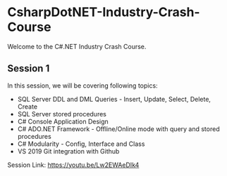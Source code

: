 # CsharpDotNET-Industry-Crash-Course

Welcome to the C#.NET Industry Crash Course.

## Session 1

In this session, we will be covering following topics:
- SQL Server DDL and DML Queries - Insert, Update, Select, Delete, Create
- SQL Server stored procedures
- C# Console Application Design
- C# ADO.NET Framework - Offline/Online mode with query and stored procedures
- C# Modularity - Config, Interface and Class
- VS 2019 Git integration with Github

Session Link:
https://youtu.be/Lw2EWAeDIk4



